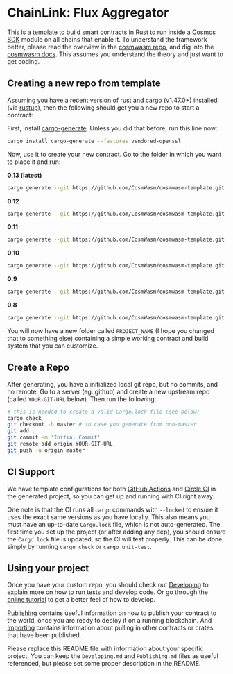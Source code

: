 # ChainLink: Flux Aggregator

This is a template to build smart contracts in Rust to run inside a
[Cosmos SDK](https://github.com/cosmos/cosmos-sdk) module on all chains that enable it.
To understand the framework better, please read the overview in the
[cosmwasm repo](https://github.com/CosmWasm/cosmwasm/blob/master/README.md),
and dig into the [cosmwasm docs](https://www.cosmwasm.com).
This assumes you understand the theory and just want to get coding.

## Creating a new repo from template

Assuming you have a recent version of rust and cargo (v1.47.0+) installed
(via [rustup](https://rustup.rs/)),
then the following should get you a new repo to start a contract:

First, install
[cargo-generate](https://github.com/ashleygwilliams/cargo-generate).
Unless you did that before, run this line now:

```sh
cargo install cargo-generate --features vendored-openssl
```

Now, use it to create your new contract.
Go to the folder in which you want to place it and run:

**0.13 (latest)**

```sh
cargo generate --git https://github.com/CosmWasm/cosmwasm-template.git --name PROJECT_NAME
````

**0.12**

```sh
cargo generate --git https://github.com/CosmWasm/cosmwasm-template.git --branch 0.12 --name PROJECT_NAME
```

**0.11**

```sh
cargo generate --git https://github.com/CosmWasm/cosmwasm-template.git --branch 0.11 --name PROJECT_NAME
```
**0.10**

```sh
cargo generate --git https://github.com/CosmWasm/cosmwasm-template.git --branch 0.10 --name PROJECT_NAME
```

**0.9**

```sh
cargo generate --git https://github.com/CosmWasm/cosmwasm-template.git --branch 0.9 --name PROJECT_NAME
```

**0.8**

```sh
cargo generate --git https://github.com/CosmWasm/cosmwasm-template.git --branch 0.8 --name PROJECT_NAME
```

You will now have a new folder called `PROJECT_NAME` (I hope you changed that to something else)
containing a simple working contract and build system that you can customize.

## Create a Repo

After generating, you have a initialized local git repo, but no commits, and no remote.
Go to a server (eg. github) and create a new upstream repo (called `YOUR-GIT-URL` below).
Then run the following:

```sh
# this is needed to create a valid Cargo.lock file (see below)
cargo check
git checkout -b master # in case you generate from non-master
git add .
git commit -m 'Initial Commit'
git remote add origin YOUR-GIT-URL
git push -u origin master
```

## CI Support

We have template configurations for both [GitHub Actions](.github/workflows/Basic.yml)
and [Circle CI](.circleci/config.yml) in the generated project, so you can
get up and running with CI right away.

One note is that the CI runs all `cargo` commands
with `--locked` to ensure it uses the exact same versions as you have locally. This also means
you must have an up-to-date `Cargo.lock` file, which is not auto-generated.
The first time you set up the project (or after adding any dep), you should ensure the
`Cargo.lock` file is updated, so the CI will test properly. This can be done simply by
running `cargo check` or `cargo unit-test`.

## Using your project

Once you have your custom repo, you should check out [Developing](./Developing.md) to explain
more on how to run tests and develop code. Or go through the
[online tutorial](https://www.cosmwasm.com/docs/getting-started/intro) to get a better feel
of how to develop.

[Publishing](./Publishing.md) contains useful information on how to publish your contract
to the world, once you are ready to deploy it on a running blockchain. And
[Importing](./Importing.md) contains information about pulling in other contracts or crates
that have been published.

Please replace this README file with information about your specific project. You can keep
the `Developing.md` and `Publishing.md` files as useful referenced, but please set some
proper description in the README.
